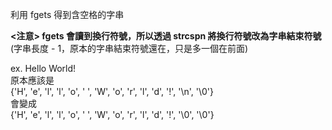 利用 fgets 得到含空格的字串  

**<注意> fgets 會讀到換行符號，所以透過 strcspn 將換行符號改為字串結束符號**  
(字串長度 - 1，原本的字串結束符號還在，只是多一個在前面)  

ex. Hello World!  
原本應該是  
{'H', 'e', 'l', 'l', 'o', ' ', 'W', 'o', 'r', 'l', 'd', '!', '\n', '\0'}  
會變成  
{'H', 'e', 'l', 'l', 'o', ' ', 'W', 'o', 'r', 'l', 'd', '!', '\0', '\0'}  
